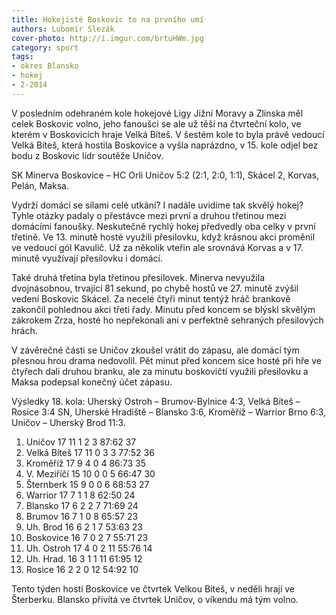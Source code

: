 ```yaml
---
title: Hokejisté Boskovic to na prvního umí
authors: Lubomír Slezák
cover-photo: http://i.imgur.com/brtuHWm.jpg
category: sport
tags:
- okres Blansko
- hokej
- 2-2014
---
```


V posledním odehraném kole hokejové Ligy Jižní Moravy a Zlínska měl celek Boskovic volno, jeho fanoušci se ale už těší na čtvrteční kolo, ve kterém v Boskovicích hraje Velká Bíteš.
V šestém kole to byla právě vedoucí Velká Bíteš, která hostila Boskovice a vyšla naprázdno, v 15. kole odjel bez bodu z Boskovic lídr soutěže Uničov.

SK Minerva Boskovice – HC Orli Uničov 5:2 (2:1, 2:0, 1:1), Skácel 2, Korvas, Pelán, Maksa.

Vydrží domácí se silami celé utkání? I nadále uvidíme tak skvělý hokej? Tyhle otázky padaly o přestávce mezi první a druhou třetinou mezi domácími fanoušky. Neskutečně rychlý hokej předvedly oba celky v první třetině. Ve 13. minutě hosté využili přesilovku, když krásnou akci proměnil ve vedoucí gól Kavulič. Už za několik vteřin ale srovnává Korvas a v 17. minutě využívají přesilovku i domácí.

Také druhá třetina byla třetinou přesilovek. Minerva nevyužila dvojnásobnou, trvající 81 sekund, po chybě hostů ve 27. minutě zvýšil vedení Boskovic Skácel. Za necelé čtyři minut tentýž hráč brankově zakončil pohlednou akci třetí řady. Minutu před koncem se blýskl skvělým zákrokem Zrza, hosté ho nepřekonali ani v perfektně sehraných přesilových hrách.

V závěrečné části se Uničov zkoušel vrátit do zápasu, ale domácí tým přesnou hrou drama nedovolil. Pět minut před koncem sice hosté při hře ve čtyřech dali druhou branku, ale za minutu boskovičtí využili přesilovku a Maksa podepsal konečný účet zápasu.

Výsledky 18. kola: Uherský Ostroh – Brumov-Bylnice 4:3, Velká Bíteš – Rosice 3:4 SN, Uherské Hradiště – Blansko 3:6, Kroměříž – Warrior Brno 6:3, Uničov – Uherský Brod 11:3.

1. Uničov 	17 11 1 2 3 	87:62 	37
2. Velká Bíteš 	17 11 0 3 3 	77:52 	36
3. Kroměříž 	17 9 4 0 4 	86:73 	35
4. V. Meziříčí 	15 10 0 0 5 	66:47 	30
5. Šternberk 	15 9 0 0 6 	68:53 	27
6. Warrior 	17 7 1 1 8 	62:50 	24
7. Blansko 	17 6 2 2 7 	71:69 	24
8. Brumov 	16 7 1 0 8 	65:57 	23
9. Uh. Brod 	16 6 2 1 7 	53:63 	23
10. Boskovice 	16 7 0 2 7 	55:71 	23
11. Uh. Ostroh 	17 4 0 2 11 	55:76 	14
12. Uh. Hrad. 	16 3 1 1 11 	61:95 	12
13. Rosice 	16 2 2 0 12 	54:92 	10

Tento týden hostí Boskovice ve čtvrtek Velkou Bíteš, v neděli hrají ve Šterberku. Blansko přivítá ve čtvrtek Uničov, o víkendu má tým volno.
